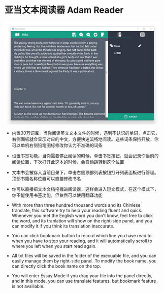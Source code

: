 # 亚当文本阅读器 Adam Reader
![alt text screenshot](/screenshot.jpg)

- 内置30万词库，当你阅读英文文本文件的时候，遇到不认识的单词，点击它，右侧面板就会显示对应的中文，方便快速流畅地阅读。这些词条保持开放，你可以单机右侧铅笔图标修改你认为不准确的词条
- 设置书签功能，当你需要停止阅读的时候，单击书签按钮，就会记录你当前的阅读位置，下次打开此这本的时候，会自动跳转到这个位置
- 文本书会被存入当前目录下，单击右侧顶部列表按钮打开列表面板进行管理。顶部书籍名称位置可以直接修改书名
- 你可以直接把文本文档拖拽进阅读器，这样会进入短文模式，在这个模式下，你不能使用书签功能，但依然可以使用翻译功能

- With more than three hundred thousand words and its Chiniese translate, this software try to help your reading fluent and quick. Whenever you met the English word you don't know, feel free to click the word, and its tranlation will show on the right-side panel, and you can modify it if you think its translation inaccurate.
- You can click bookmark button to record which line you have read to when you have to stop your reading, and it will automatically scroll to where you left when you start read again.
- All txt files will be saved in the folder of the execuable file, and you can easily manage them by right-side panel. To modify the book name, you can directly click the book name on the top.
- You will enter Essay Mode if you drag your file into the panel directly, and in this mode, you can use translate features, but bookmark feature is not availiable.


